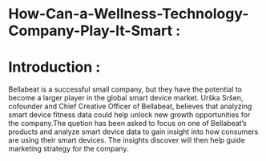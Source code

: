 # How-Can-a-Wellness-Technology-Company-Play-It-Smart : 
# Introduction :
Bellabeat is a successful small company, but they have the potential to become a larger player in the
global smart device market. Urška Sršen, cofounder and Chief Creative Officer of Bellabeat, believes that analyzing smart
device fitness data could help unlock new growth opportunities for the company.The quetion has been asked to focus on one of
Bellabeat’s products and analyze smart device data to gain insight into how consumers are using their smart devices. The
insights discover will then help guide marketing strategy for the company.

